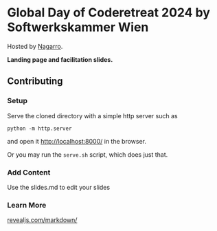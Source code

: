 # Global Day of Coderetreat 2024 by Softwerkskammer Wien

Hosted by [Nagarro](https://www.nagarro.com/de).

**Landing page and facilitation slides.**

## Contributing

### Setup

Serve the cloned directory with a simple http server such as

```[bash]
python -m http.server
```

and open it [http://localhost:8000/](http://localhost:8000/) in the browser.

Or you may run the `serve.sh` script, which does just that.

### Add Content

Use the slides.md to edit your slides

### Learn More

[revealjs.com/markdown/](https://revealjs.com/markdown/)
